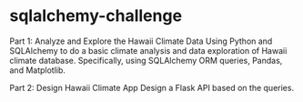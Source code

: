 # sqlalchemy-challenge

Part 1: Analyze and Explore the Hawaii Climate Data
Using Python and SQLAlchemy to do a basic climate analysis and data exploration of Hawaii climate database. Specifically, using SQLAlchemy ORM queries, Pandas, and Matplotlib.

Part 2: Design Hawaii Climate App
Design a Flask API based on the queries.

